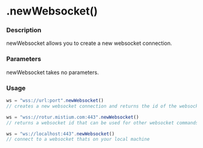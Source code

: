 # .newWebsocket()

### Description

newWebsocket allows you to create a new websocket connection.

### Parameters

newWebsocket takes no parameters.

### Usage

```javascript
ws = "wss://url:port".newWebsocket()
// creates a new websocket connection and returns the id of the websocket connection allowing for other websocket commands to interact with it

ws = "wss://rotur.mistium.com:443".newWebsocket()
// returns a websocket id that can be used for other websocket commands

ws = "ws://localhost:443".newWebsocket()
// connect to a websocket thats on your local machine
```
